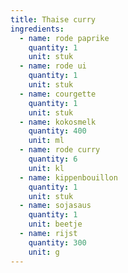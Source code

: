 ```yaml
---
title: Thaise curry
ingredients:
  - name: rode paprike
    quantity: 1
    unit: stuk
  - name: rode ui
    quantity: 1
    unit: stuk
  - name: courgette
    quantity: 1
    unit: stuk
  - name: kokosmelk
    quantity: 400
    unit: ml
  - name: rode curry
    quantity: 6
    unit: kl
  - name: kippenbouillon
    quantity: 1
    unit: stuk
  - name: sojasaus
    quantity: 1
    unit: beetje
  - name: rijst
    quantity: 300
    unit: g
---
```


<Recipe />
